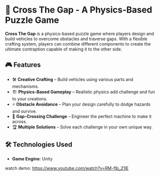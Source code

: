 # 🚀 Cross The Gap - A Physics-Based Puzzle Game

**Cross The Gap** is a physics-based puzzle game where players design and build vehicles to overcome obstacles and traverse gaps. With a flexible crafting system, players can combine different components to create the ultimate contraption capable of making it to the other side.

## 🎮 Features
- 🛠 **Creative Crafting** – Build vehicles using various parts and mechanisms.
- 🏗 **Physics-Based Gameplay** – Realistic physics add challenge and fun to your creations.
- ⚡ **Obstacle Avoidance** – Plan your design carefully to dodge hazards and survive.
- 🌉 **Gap-Crossing Challenge** – Engineer the perfect machine to make it across.
- 🏆 **Multiple Solutions** – Solve each challenge in your own unique way.

## 🛠 Technologies Used
- **Game Engine**: Unity

watch demo: https://www.youtube.com/watch?v=RM-flb_21lE
